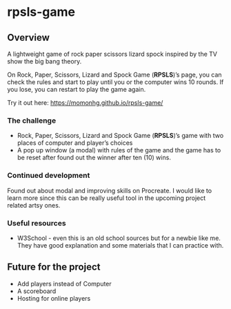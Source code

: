 # rpsls-game

## Overview

A lightweight game of rock paper scissors lizard spock inspired by the TV show the big bang theory.

On Rock, Paper, Scissors, Lizard and Spock Game (**RPSLS**)’s page, you can check the rules and start to play until you or the computer wins 10 rounds. If you lose, you can restart to play the game again. 

Try it out here:
https://momonhg.github.io/rpsls-game/

### The challenge

- Rock, Paper, Scissors, Lizard and Spock Game (**RPSLS**)’s game with two places of computer and player’s choices
- A pop up window (a modal) with rules of the game and the game has to be reset after found out the winner after ten (10) wins.

### Continued development

Found out about modal and improving skills on Procreate. I would like to learn more since this can be really useful tool in the upcoming project related artsy ones. 

### Useful resources

- W3School - even this is an old school sources but for a newbie like me. They have good explanation and some materials that I can practice with.

## Future for the project

- Add players instead of Computer
- A scoreboard
- Hosting for online players